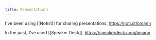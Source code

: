 ```yaml
---
title: Presentations
---
```


I've been using [[Notist]] for sharing presentations: https://noti.st/bmann

In the past, I've used [[Speaker Deck]]: https://speakerdeck.com/bmann


